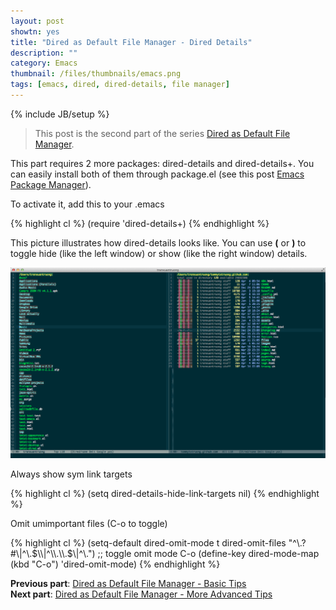 ```yaml
---
layout: post
showtn: yes
title: "Dired as Default File Manager - Dired Details"
description: ""
category: Emacs
thumbnail: /files/thumbnails/emacs.png
tags: [emacs, dired, dired-details, file manager]
---
```

{% include JB/setup %}

> This post is the second part of the series
> [Dired as Default File Manager](/2013/04/24/dired-as-default-file-manager-1-introduction/).

This part requires 2 more packages: dired-details and dired-details+. You
can easily install both of them through package.el (see this post
[Emacs Package Manager](/2013/01/07/emacs-package-manager/)).

To activate it, add this to your .emacs

<!-- more -->

{% highlight cl %}
(require 'dired-details+)
{% endhighlight %}

This picture illustrates how dired-details looks like. You can use **(** or
**)** to toggle hide (like the left window) or show (like the right window) details.

![Dired mode in my Emacs](/files/2013-04-06-dired-mode-as-default-file-manager/dired.png)  

Always show sym link targets

{% highlight cl %}
(setq dired-details-hide-link-targets nil)
{% endhighlight %}

Omit umimportant files (C-o to toggle)

{% highlight cl %}
(setq-default dired-omit-mode t
				dired-omit-files "^\\.?#\\|^\\.$\\|^\\.\\.$\\|^\\.")
;; toggle omit mode C-o
(define-key dired-mode-map (kbd "C-o") 'dired-omit-mode)
{% endhighlight %}

**Previous part**:
[Dired as Default File Manager - Basic Tips](/2013/04/24/dired-as-default-file-manager-2-basic-tips/)  
**Next part**: [Dired as Default File Manager - More Advanced Tips](/2013/04/24/dired-as-default-file-manager-4-more-advanced-tips/)

